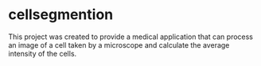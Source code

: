# cellsegmention
This project was created to provide a medical application that can process an image of a cell taken by a microscope and calculate the average intensity of the cells.
